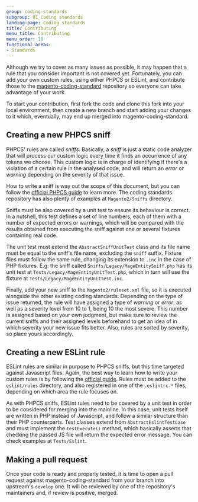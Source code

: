 ```yaml
---
group: coding-standards
subgroup: 01_Coding standards
landing-page: Coding standards
title: Contributing
menu_title: Contributing
menu_order: 10
functional_areas:
- Standards
---
```


Although we try to cover as many issues as possible, it may happen that a rule that you consider important is not covered yet.
Fortunately, you can add your own custom rules, using either PHPCS or ESLint, 
and contribute those to the [magento-coding-standard](https://github.com/magento/magento-coding-standard) repository so everyone can take advantage of your work.

To start your contribution, first fork the code and clone this fork into your local environment, then create a new branch and start adding your 
changes to it which, eventually, may end up merged into magento-coding-standard.

## Creating a new PHPCS sniff

PHPCS' rules are called _sniffs_. Basically, a _sniff_ is just a static code analyzer that will process our custom logic
every time it finds an occurrence of any tokens we choose. This custom logic is in charge of identifying if there's a violation
of a certain rule in the analysed code, and will return an *error* or *warning* depending on the severity of that issue.

How to write a sniff is way out the scope of this document,
but you can follow the [official PHPCS guide](https://github.com/squizlabs/PHP_CodeSniffer/wiki/Coding-Standard-Tutorial) 
to learn more. The coding standards repository has also plenty of examples at `Magento2/Sniffs` directory.

Sniffs must be also covered by a unit test to ensure its behaviour is correct. In a nutshell, this test defines a set
of line numbers, each of them with a number of expected errors or warnings, which will be compared with the results
obtained from executing the sniff against one or several fixtures containing real code.

The unit test must extend the `AbstractSniffUnitTest` class and its file name must be equal to the sniff's file name, 
excluding the `sniff` suffix. Fixture files must follow the same rule, changing its extension to `.inc` in the 
case of PHP fixtures. E.g: the sniff called `Sniffs/Legacy/MageEntitySniff.php` has its unit test at `Tests/Legacy/MageEntityUnitTest.php`,
which in turn will use the fixture at `Tests/Legacy/MageEntityUnitTest.inc`.

Finally, add your new sniff to the `Magento2/ruleset.xml` file, so it is executed alongside the other existing coding standards. Depending 
on the type of issue returned, the rule will have assigned a type of *warning* or *error*, as well as a severity level from
10 to 1, being 10 the most severe. This number is assigned based on your own judgment, but make sure to review the current
sniffs and their assigned levels beforehand to get an idea of in which severity your new issue fits better. Also, rules are sorted
by severity, so place yours accordingly.

## Creating a new ESLint rule

ESLint rules are similar in purpose to PHPCS sniffs, but this time targeted against Javascript files. Again, the best way
to learn how to write your custom rules is by following the [official guide](https://eslint.org/docs/developer-guide/working-with-rules).
Rules must be added to the `eslint/rules` directory, and also registered in one of the `.eslintrc-*` files, depending on which area the
rule focuses on.

As with PHPCS sniffs, ESLint rules need to be covered by a unit test in order to be considered for merging into the mainline.
In this case, unit tests itself are written in PHP instead of Javascript, and follow a similar structure than their PHP counterparts.
Test classes extend from `AbstractEslintTestCase` and must implement the `testExecute()` method, which basically asserts that
checking the passed JS file will return the expected error message. You can check examples at `Tests/Eslint`.

## Making a pull request

Once your code is ready and properly tested, it is time to open a pull request against magento-coding-standard from your
branch into upstream's `develop` one. It will be reviewed by one of the repository's maintainers and, if review is positive, merged.

